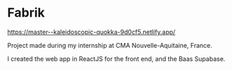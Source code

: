 # Fabrik
https://master--kaleidoscopic-quokka-9d0cf5.netlify.app/

Project made during my internship at CMA Nouvelle-Aquitaine, France. 

I created the web app in ReactJS for the front end, and the Baas Supabase.
